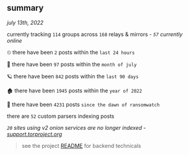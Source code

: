 
## summary
_july 13th, 2022_

currently tracking `114` groups across `168` relays & mirrors - _`57` currently online_

⏲ there have been `2` posts within the `last 24 hours`

🦈 there have been `97` posts within the `month of july`

🪐 there have been `842` posts within the `last 90 days`

🏚 there have been `1945` posts within the `year of 2022`

🦕 there have been `4231` posts `since the dawn of ransomwatch`

there are `52` custom parsers indexing posts

_`20` sites using v2 onion services are no longer indexed - [support.torproject.org](https://support.torproject.org/onionservices/v2-deprecation/)_

> see the project [README](https://github.com/joshhighet/ransomwatch#ransomwatch--) for backend technicals
